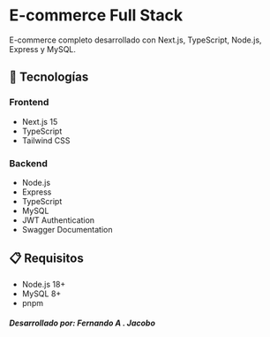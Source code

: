
# E-commerce Full Stack

E-commerce completo desarrollado con Next.js, TypeScript, Node.js, Express y MySQL.

## 🚀 Tecnologías

### Frontend
- Next.js 15
- TypeScript
- Tailwind CSS

### Backend
- Node.js
- Express
- TypeScript
- MySQL
- JWT Authentication
- Swagger Documentation

## 📋 Requisitos

- Node.js 18+
- MySQL 8+
- pnpm

##### Desarrollado por: Fernando A . Jacobo
